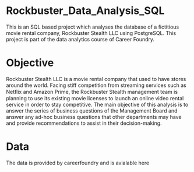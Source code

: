 # Rockbuster_Data_Analysis_SQL
This is an SQL based project which analyses the database of a fictitious movie rental company, Rockbuster Stealth LLC using PostgreSQL. This project is part of the data analytics course of Career Foundry.
# Objective
Rockbuster Stealth LLC is a movie rental company that used to have stores around the world. Facing stiff competition from streaming services such as Netﬂix and Amazon Prime, the Rockbuster Stealth management team is planning to use its existing movie licenses to launch an online video rental service in order to stay competitive. The main objective of this analysis is to answer the series of business questions of the Management Board and answer any ad-hoc business questions that other departments may have and provide recommendations to assist in their decision-making.

# Data
The data is provided by careerfoundry and is avialable here 

